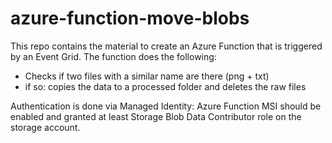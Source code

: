 # azure-function-move-blobs

This repo contains the material to create an Azure Function that is triggered by an Event Grid. The function does the following:
- Checks if two files with a similar name are there (png + txt)
- if so:  copies the data to a processed folder and deletes the raw files

Authentication is done via Managed Identity: Azure Function MSI should be enabled and granted at least Storage Blob Data Contributor role on the storage account.

